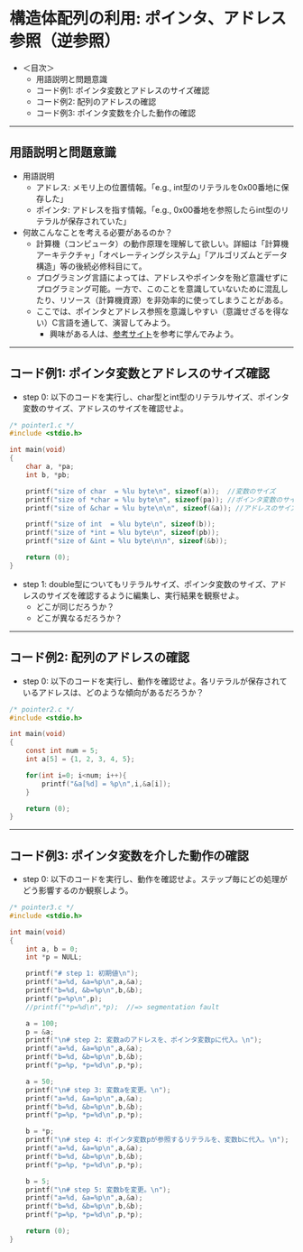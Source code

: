 # 構造体配列の利用: ポインタ、アドレス参照（逆参照）

- ＜目次＞
  - <a name="#intro">用語説明と問題意識</a>
  - <a name="#code1">コード例1: ポインタ変数とアドレスのサイズ確認</a>
  - <a name="#code2">コード例2: 配列のアドレスの確認</a>
  - <a name="#code3">コード例3: ポインタ変数を介した動作の確認</a>

<hr>

## <a name="intro">用語説明と問題意識</a>
- 用語説明
  - アドレス: メモリ上の位置情報。「e.g., int型のリテラルを0x00番地に保存した」
  - ポインタ: アドレスを指す情報。「e.g., 0x00番地を参照したらint型のリテラルが保存されていた」
- 何故こんなことを考える必要があるのか？
  - 計算機（コンピュータ）の動作原理を理解して欲しい。詳細は「計算機アーキテクチャ」「オペレーティングシステム」「アルゴリズムとデータ構造」等の後続必修科目にて。
  - プログラミング言語によっては、アドレスやポインタを殆ど意識せずにプログラミング可能。一方で、このことを意識していないために混乱したり、リソース（計算機資源）を非効率的に使ってしまうことがある。
  - ここでは、ポインタとアドレス参照を意識しやすい（意識せざるを得ない）C言語を通して、演習してみよう。
    - 興味がある人は、[参考サイト](https://github.com/naltoma/c_intro/blob/master/C_intro.md#ref)を参考に学んでみよう。

<hr>

## <a name="code1">コード例1: ポインタ変数とアドレスのサイズ確認</a>
- step 0: 以下のコードを実行し、char型とint型のリテラルサイズ、ポインタ変数のサイズ、アドレスのサイズを確認せよ。
```C
/* pointer1.c */
#include <stdio.h>

int main(void)
{
    char a, *pa;
    int b, *pb;

    printf("size of char  = %lu byte\n", sizeof(a));  //変数のサイズ
    printf("size of *char = %lu byte\n", sizeof(pa)); //ポインタ変数のサイズ
    printf("size of &char = %lu byte\n\n", sizeof(&a)); //アドレスのサイズ

    printf("size of int  = %lu byte\n", sizeof(b));
    printf("size of *int = %lu byte\n", sizeof(pb));
    printf("size of &int = %lu byte\n\n", sizeof(&b));

    return (0);
}
```
- step 1: double型についてもリテラルサイズ、ポインタ変数のサイズ、アドレスのサイズを確認するように編集し、実行結果を観察せよ。
  - どこが同じだろうか？
  - どこが異なるだろうか？

<hr>

## <a name="code2">コード例2: 配列のアドレスの確認</a>
- step 0: 以下のコードを実行し、動作を確認せよ。各リテラルが保存されているアドレスは、どのような傾向があるだろうか？
```C
/* pointer2.c */
#include <stdio.h>

int main(void)
{
    const int num = 5;
    int a[5] = {1, 2, 3, 4, 5};

    for(int i=0; i<num; i++){
        printf("&a[%d] = %p\n",i,&a[i]);
    }

    return (0);
}
```

<hr>

## <a name="code3">コード例3: ポインタ変数を介した動作の確認</a>
- step 0: 以下のコードを実行し、動作を確認せよ。ステップ毎にどの処理がどう影響するのか観察しよう。
```C
/* pointer3.c */
#include <stdio.h>

int main(void)
{
    int a, b = 0;
    int *p = NULL;

    printf("# step 1: 初期値\n");
    printf("a=%d, &a=%p\n",a,&a);
    printf("b=%d, &b=%p\n",b,&b);
    printf("p=%p\n",p);
    //printf("*p=%d\n",*p);  //=> segmentation fault

    a = 100;
    p = &a;
    printf("\n# step 2: 変数aのアドレスを、ポインタ変数pに代入。\n");
    printf("a=%d, &a=%p\n",a,&a);
    printf("b=%d, &b=%p\n",b,&b);
    printf("p=%p, *p=%d\n",p,*p);

    a = 50;
    printf("\n# step 3: 変数aを変更。\n");
    printf("a=%d, &a=%p\n",a,&a);
    printf("b=%d, &b=%p\n",b,&b);
    printf("p=%p, *p=%d\n",p,*p);

    b = *p;
    printf("\n# step 4: ポインタ変数pが参照するリテラルを、変数bに代入。\n");
    printf("a=%d, &a=%p\n",a,&a);
    printf("b=%d, &b=%p\n",b,&b);
    printf("p=%p, *p=%d\n",p,*p);

    b = 5;
    printf("\n# step 5: 変数bを変更。\n");
    printf("a=%d, &a=%p\n",a,&a);
    printf("b=%d, &b=%p\n",b,&b);
    printf("p=%p, *p=%d\n",p,*p);

    return (0);
}
```
